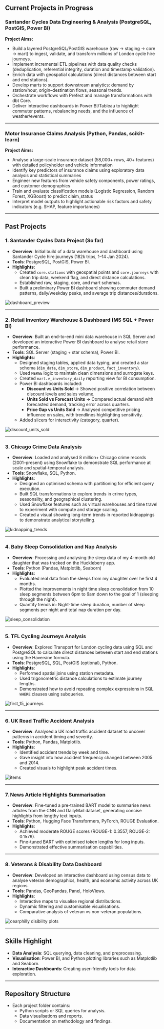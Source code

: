 ## Current Projects in Progress

### Santander Cycles Data Engineering & Analysis (PostgreSQL, PostGIS, Power BI)

**Project Aims:**
- Build a layered PostgreSQL/PostGIS warehouse (raw → staging → core → mart) to ingest, validate, and transform millions of London cycle hire journeys.
- Implement incremental ETL pipelines with data quality checks (deduplication, referential integrity, duration and timestamp validation).
- Enrich data with geospatial calculations (direct distances between start and end stations).
- Develop marts to support downstream analytics: demand by station/hour, origin–destination flows, seasonal trends.
- Orchestrate workflows with Prefect and manage transformations with dbt Core.
- Deliver interactive dashboards in Power BI/Tableau to highlight commuter patterns, rebalancing needs, and the influence of weather/events.

---

### Motor Insurance Claims Analysis (Python, Pandas, scikit-learn)

**Project Aims:**
- Analyse a large-scale insurance dataset (58,000+ rows, 40+ features) with detailed policyholder and vehicle information
- Identify key predictors of insurance claims using exploratory data analysis and statistical summaries
- Engineer new features from vehicle safety components, power ratings, and customer demographics
- Train and evaluate classification models (Logistic Regression, Random Forest, XGBoost) to predict claim_status
- Interpret model outputs to highlight actionable risk factors and safety indicators (e.g. SHAP, feature importances)


---

## Past Projects

### **1. Santander Cycles Data Project (So far)**  
- **Overview**: Initial build of a data warehouse and dashboard using Santander Cycle hire journeys (182k trips, 1–14 Jan 2024).  
- **Tools**: PostgreSQL, PostGIS, Power BI.  
- **Highlights**:  
  - Created `core.stations` with geospatial points and `core.journeys` with clean trip data, weekend flag, and direct distance calculations.  
  - Established raw, staging, core, and mart schemas.
  - Built a preliminary Power BI dashboard showing commuter demand patterns, daily/weekday peaks, and average trip distances/durations.  

![dashboard_preview](https://github.com/trow-land/Data-Science/blob/main/Santander%20Cycle%20Hire/dashboards/mvp_dashboard_png.png)

---

### **2. Retail Inventory Warehouse & Dashboard (MS SQL + Power BI)**  
- **Overview**: Built an end-to-end mini data warehouse in SQL Server and developed an interactive Power BI dashboard to analyse retail store performance.  
- **Tools**: SQL Server (staging + star schema), Power BI.  
- **Highlights**:  
  - Designed staging tables, applied data typing, and created a star schema (`dim_date`, `dim_store`, `dim_product`, `fact_inventory`).  
  - Used `MERGE` logic to maintain clean dimensions and surrogate keys.  
  - Created `mart.v_inventory_daily` reporting view for BI consumption.  
  - Power BI dashboards included:  
    - **Discount vs Units Sold** → Showed positive correlation between discount levels and sales volume.  
    - **Units Sold vs Forecast Units** → Compared actual demand with forecasted demand, tracking error across quarters.  
    - **Price Gap vs Units Sold** → Analysed competitive pricing influence on sales, with trendlines highlighting sensitivity.  
  - Added slicers for interactivity (category, quarter).  

![discount_units_sold](https://github.com/trow-land/Data-Science/blob/main/Retail%20Inventory%20Analysis/plots/units_sold_vs_forecast.gif)

---

### **3. Chicago Crime Data Analysis**  
- **Overview**: Loaded and analysed 8 million+ Chicago crime records (2001–present) using Snowflake to demonstrate SQL performance at scale and spatial-temporal analysis.  
- **Tools**: Snowflake, SQL, Python.  
- **Highlights**:  
  - Designed an optimised schema with partitioning for efficient query execution.  
  - Built SQL transformations to explore trends in crime types, seasonality, and geographical clustering.  
  - Used Snowflake features such as virtual warehouses and time travel to experiment with compute and storage scaling.  
  - Created a visual showing long-term trends in reported kidnappings to demonstrate analytical storytelling.

![kidnapping_trends](https://github.com/trow-land/Data-Science/blob/main/Chicago%20Crime%20Snowflake/images/Monthly_kidnappings.png)

---

### **4. Baby Sleep Consolidation and Nap Analysis**  
- **Overview**: Processing and analysing the sleep data of my 4-month old daughter that was tracked on the Huckleberry app.  
- **Tools**: Python (Pandas, Matplotlib, Seaborn)  
- **Highlights**:  
  - Evaluated real data from the sleeps from my daughter over he first 4 months.  
  - Plotted the improvements in night time sleep consolidation from 10 sleep segments between 6pm to 6am down to the goal of 1 (sleeping through the night).  
  - Quantify trends in: Night-time sleep duration, number of sleep segments per night and total nap duration per day.

![sleep_consolidation](https://github.com/trow-land/Data-Science/blob/main/Baby%20Sleep%20Consolidation%20and%20Nap%20Analysis/night_sleep_consolidation_with_smoothing.png)

---

### **5. TFL Cycling Journeys Analysis**  
- **Overview**: Explored Transport for London cycling data using SQL and PostgreSQL to calculate direct distances between start and end stations using the Haversine formula.  
- **Tools**: PostgreSQL, SQL, PostGIS (optional), Python.  
- **Highlights**:  
  - Performed spatial joins using station metadata.  
  - Used trigonometric distance calculations to estimate journey lengths.  
  - Demonstrated how to avoid repeating complex expressions in SQL `WHERE` clauses using subqueries.  

![first_15_journeys](https://github.com/trow-land/Data-Science/blob/main/TFL_cycling/images/first_15_journeys.png)

---

### **6. UK Road Traffic Accident Analysis**  
- **Overview**: Analysed a UK road traffic accident dataset to uncover patterns in accident timing and severity.  
- **Tools**: Python, Pandas, Matplotlib.  
- **Highlights**:  
  - Identified accident trends by week and time.  
  - Gave insight into how accident frequency changed between 2005 and 2014.  
  - Created visuals to highlight peak accident times.
 
![items](https://github.com/trow-land/Data-Science/blob/main/UK%20Traffic%20Accidents/images/time_of_day.png)

---

### **7. News Article Highlights Summarisation**  
- **Overview**: Fine-tuned a pre-trained BART model to summarise news articles from the CNN and DailyMail dataset, generating concise highlights from lengthy text inputs.  
- **Tools**: Python, Hugging Face Transformers, PyTorch, ROUGE Evaluation.  
- **Highlights**:  
  - Achieved moderate ROUGE scores (ROUGE-1: 0.3557, ROUGE-2: 0.1579).  
  - Fine-tuned BART with optimised token lengths for long inputs.  
  - Demonstrated effective summarisation capabilities.

---

### **8. Veterans & Disability Data Dashboard**  
- **Overview**: Developed an interactive dashboard using census data to analyse veteran demographics, health, and economic activity across UK regions.  
- **Tools**: Pandas, GeoPandas, Panel, HoloViews.  
- **Highlights**:  
  - Interactive maps to visualise regional distributions.  
  - Dynamic filtering and customisable visualisations.  
  - Comparative analysis of veteran vs non-veteran populations.

![cearphilly disibility plots](https://github.com/trow-land/Data-Science/blob/main/Royal%20British%20Legion%20Interactive%20Data%20Tool/images/caerphilly_disability.png)

---

## Skills Highlight
- **Data Analysis**: SQL querying, data cleaning, and preprocessing.  
- **Visualisation**: Power BI, and Python plotting libraries such as Matplotlib and Seaborn.  
- **Interactive Dashboards**: Creating user-friendly tools for data exploration.  

---

## Repository Structure
- Each project folder contains:  
  - Python scripts or SQL queries for analysis.  
  - Data visualisations and reports.  
  - Documentation on methodology and findings.  
